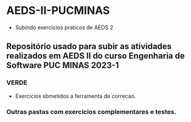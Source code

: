 # AEDS-II-PUCMINAS

 - Subindo exercicios praticos de AEDS 2

## Repositório usado para subir as atividades realizados em AEDS II do curso Engenharia de Software PUC MINAS 2023-1

### VERDE

- Exercicios sbmetidos a ferramenta de correcao.

### Outras pastas com exercicios complementares e testes.

